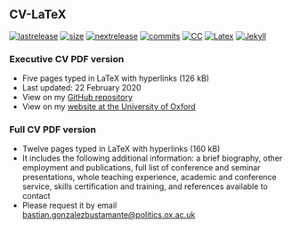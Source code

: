 ## CV-LaTeX

[![lastrelease](https://img.shields.io/badge/latest%20release-February%202020-orange.svg)](https://github.com/bgonzalezbustamante/CV-LaTeX/blob/master/TeX/CV-Gonzalez-Bustamante.pdf) [![size](https://img.shields.io/badge/size-126kB-blue.svg)](https://github.com/bgonzalezbustamante/CV-LaTeX/blob/master/TeX/CV-Gonzalez-Bustamante.pdf) [![nextrelease](https://img.shields.io/badge/next%20release-TBC-red.svg)](https://bgonzalezbustamante.github.io/CV-LaTeX/changes) [![commits](https://img.shields.io/badge/PNDX-6-yellow.svg)](https://bgonzalezbustamante.github.io/CV-LaTeX/changes) [![CC](https://img.shields.io/badge/license-CC--BY--4.0-black)](https://creativecommons.org/licenses/by/4.0/) [![Latex](https://img.shields.io/badge/Made%20with-LaTeX-1f425f.svg)](https://www.latex-project.org/) [![Jekyll](https://img.shields.io/badge/Made%20with-Jekyll-1f425f.svg)](https://jekyllrb.com/)

### Executive CV PDF version 
- Five pages  typed in LaTeX with hyperlinks (126 kB)
- Last updated: 22 February 2020
- View on my [GitHub repository](https://github.com/bgonzalezbustamante/CV-LaTeX/blob/master/TeX/CV-Gonzalez-Bustamante.pdf)
- View on my [website at the University of Oxford](http://users.ox.ac.uk/~shil5311/)

### Full CV PDF version 
- Twelve pages typed in LaTeX with hyperlinks (160 kB)
- It includes the following additional information: a brief biography, other employment and publications, full list of conference and seminar presentations, whole teaching experience, academic and conference service, skills certification and training, and references available to contact
- Please request it by email [bastian.gonzalezbustamante@politics.ox.ac.uk](mailto:bastian.gonzalezbustamante@politics.ox.ac.uk)
